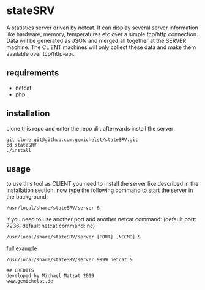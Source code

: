 # stateSRV
A statistics server driven by netcat.
It can display several server information like hardware, memory, temperatures etc over a simple tcp/http connection. Data will be generated as JSON and merged all together at the SERVER machine.
The CLIENT machines will only collect these data and make them available over tcp/http-api.

## requirements
- netcat
- php

## installation
clone this repo and enter the repo dir.
afterwards install the server
```
git clone git@github.com:gemichelst/stateSRV.git 
cd stateSRV
./install
```

## usage
to use this tool as CLIENT you need to install the server like described in the installation section.
now type the following command to start the server in the background:
```
/usr/local/share/stateSRV/server &
```
if you need to use another port and another netcat command:
(default port: 7236, default netcat command: nc)
```
/usr/local/share/stateSRV/server [PORT] [NCCMD] &
```
full example
```
/usr/local/share/stateSRV/server 9999 netcat &  

## CREDITS
developed by Michael Matzat 2019
www.gemichelst.de
